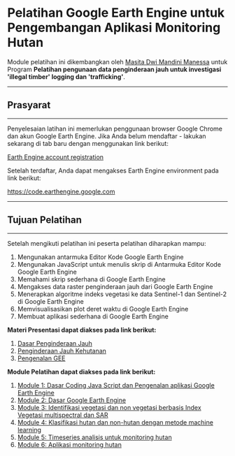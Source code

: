 # Pelatihan Google Earth Engine untuk Pengembangan Aplikasi Monitoring Hutan
Module pelatihan ini dikembangkan oleh [Masita Dwi Mandini Manessa](https://www.linkedin.com/in/masita-dwi-mandini-manessa-93b155170/) untuk Program **Pelatihan pengunaan data penginderaan jauh untuk investigasi 'illegal timber' logging dan 'trafficking'**. 

--------------

## Prasyarat
-------------

Penyelesaian latihan ini memerlukan penggunaan browser Google Chrome dan akun Google Earth Engine. Jika Anda belum mendaftar - lakukan sekarang di tab baru dengan menggunakan link berikut:

[Earth Engine account registration](https://signup.earthengine.google.com/)

Setelah terdaftar, Anda dapat mengakses Earth Engine environment pada link berikut:

https://code.earthengine.google.com

------------------------------------------------------------------------

## Tujuan Pelatihan
---------

Setelah mengikuti pelatihan ini peserta pelatihan diharapkan mampu: 
1. Mengunakan antarmuka Editor Kode Google Earth Engine
2. Mengunakan JavaScript untuk menulis skrip di Antarmuka Editor Kode Google Earth Engine
3. Memahami skrip sederhana di Google Earth Engine
4. Mengakses data raster penginderaan jauh dari Google Earth Engine
5. Menerapkan algoritme indeks vegetasi ke data Sentinel-1 dan Sentinel-2 di Google Earth Engine
6. Memvisualisasikan plot deret waktu di Google Earth Engine
7. Membuat aplikasi sederhana di Google Earth Engine

**Materi Presentasi dapat diakses pada link berikut:**
1. [Dasar Penginderaan Jauh]()
2. [Penginderaan Jauh Kehutanan]()
3. [Pengenalan GEE]()

**Module Pelatihan dapat diakses pada link berikut:**
1. [Module 1: Dasar Coding Java Script dan Pengenalan aplikasi Google Earth Engine](https://github.com/manessa-md/UNODC-PAPUA-EE-2022.github.io/blob/main/Materi/BasicCOdeJS.md)
2. [Module 2: Dasar Google Earth Engine]()
3. [Module 3: Identifikasi vegetasi dan non vegetasi berbasis Index Vegetasi multispectral dan SAR]()
4. [Module 4: Klasifikasi hutan dan non-hutan dengan metode machine learning]()
5. [Module 5: Timeseries analisis untuk monitoring hutan]()
6. [Module 6: Aplikasi monitoring hutan]()





